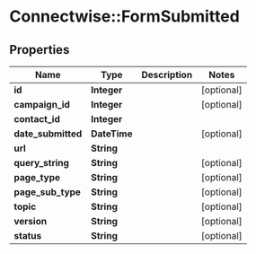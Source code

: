 # Connectwise::FormSubmitted

## Properties
Name | Type | Description | Notes
------------ | ------------- | ------------- | -------------
**id** | **Integer** |  | [optional] 
**campaign_id** | **Integer** |  | [optional] 
**contact_id** | **Integer** |  | 
**date_submitted** | **DateTime** |  | [optional] 
**url** | **String** |  | 
**query_string** | **String** |  | [optional] 
**page_type** | **String** |  | [optional] 
**page_sub_type** | **String** |  | [optional] 
**topic** | **String** |  | [optional] 
**version** | **String** |  | [optional] 
**status** | **String** |  | [optional] 


